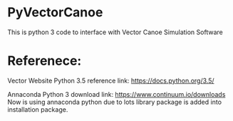 # PyVectorCanoe
This is python 3 code to interface with Vector Canoe Simulation Software


# Referenece:
Vector Website
Python 3.5 reference link: https://docs.python.org/3.5/

Annaconda Python 3 download link: https://www.continuum.io/downloads
Now is using annaconda python due to lots library package is added into installation package.

